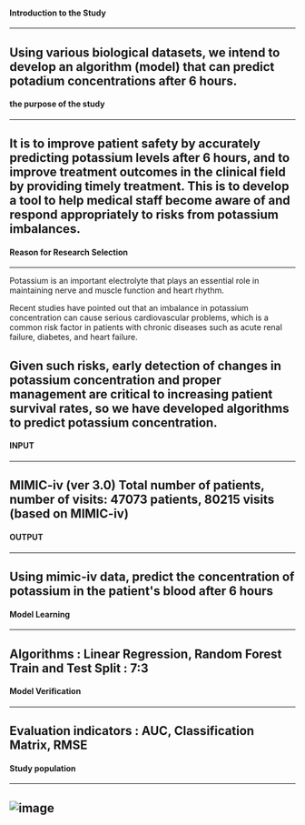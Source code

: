 #### Introduction to the Study
-------------------------------
Using various biological datasets, we intend to develop an algorithm (model) that can predict potadium concentrations after 6 hours.
-------------------------------

#### the purpose of the study
-------------------------------
It is to improve patient safety by accurately predicting potassium levels after 6 hours, 
and to improve treatment outcomes in the clinical field by providing timely treatment. 
This is to develop a tool to help medical staff become aware of and respond appropriately to risks from potassium imbalances.
-------------------------------

#### Reason for Research Selection
-------------------------------
Potassium is an important electrolyte that plays an essential role in maintaining nerve and muscle function and heart rhythm.

Recent studies have pointed out that an imbalance in potassium concentration can cause serious cardiovascular problems, which is a common risk factor in patients with chronic diseases such as acute renal failure, diabetes, and heart failure.

Given such risks, early detection of changes in potassium concentration and proper management are critical to increasing patient survival rates, so we have developed algorithms to predict potassium concentration.
-------------------------------

#### INPUT
-------------------------------
MIMIC-iv (ver 3.0)
Total number of patients, number of visits: 47073 patients, 80215 visits (based on MIMIC-iv)
-------------------------------

#### OUTPUT
-------------------------------
Using mimic-iv data, predict the concentration of potassium in the patient's blood after 6 hours
-------------------------------

#### Model Learning
-------------------------------
Algorithms : Linear Regression, Random Forest
Train and Test Split : 7:3
-------------------------------

#### Model Verification
-------------------------------
Evaluation indicators : AUC, Classification Matrix, RMSE
-------------------------------

#### Study population
-------------------------------
![image](https://github.com/user-attachments/assets/14e15cdb-a70b-459a-939f-64ade572583c)
-------------------------------


